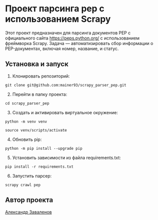 # Проект парсинга pep с использованием Scrapy

Этот проект предназначен для парсинга документов PEP с официального сайта https://peps.python.org/ с использованием фреймворка Scrapy.
Задача — автоматизировать сбор информации о PEP-документах, включая номер, название, и статус.

## Установка и запуск

1. Клонировать репозиторий:

``` 
git clone git@github.com:mainer93/scrapy_parser_pep.git 
```

2. Перейти в папку проекта:

```
cd scrapy_parser_pep
```

3. Создать и активировать виртуальное окружение:

```
python -m venv venv
```

```
source venv/scripts/activate
```
4. Обновить pip:

```
python -m pip install --upgrade pip
```

5. Установить зависимости из файла requirements.txt:

```
pip install -r requirements.txt
```

6. Запустить парсер:

```
scrapy crawl pep
```

## Автор проекта

[Александр Заваленов](https://github.com/mainer93)